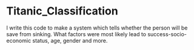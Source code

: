 # Titanic_Classification
I write this code to make a system which tells whether the person will be save from sinking. What factors were most likely lead to success-socio-economic status, age, gender and more.
